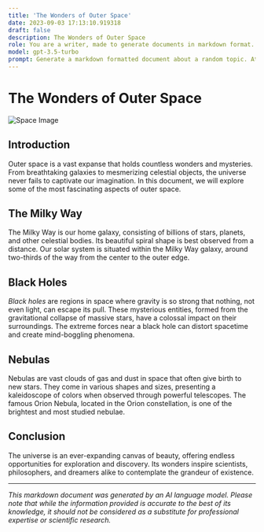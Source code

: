 ```yaml
---
title: 'The Wonders of Outer Space'
date: 2023-09-03 17:13:10.919318
draft: false
description: The Wonders of Outer Space
role: You are a writer, made to generate documents in markdown format. It is very important that all of the documents you generate are in valid markdown format.
model: gpt-3.5-turbo
prompt: Generate a markdown formatted document about a random topic. At the bottom, include a disclaimer explaining that the document was generated by you. The first line of the document should be the title. Make sure that the entire document is in proper markdown format, using a mix of various tags to make the document visually appealing.
---
```


# The Wonders of Outer Space

![Space Image](https://www.example.com/space-image.jpg)

## Introduction

Outer space is a vast expanse that holds countless wonders and mysteries. From breathtaking galaxies to mesmerizing celestial objects, the universe never fails to captivate our imagination. In this document, we will explore some of the most fascinating aspects of outer space.

## The Milky Way

The Milky Way is our home galaxy, consisting of billions of stars, planets, and other celestial bodies. Its beautiful spiral shape is best observed from a distance. Our solar system is situated within the Milky Way galaxy, around two-thirds of the way from the center to the outer edge.

## Black Holes

*Black holes* are regions in space where gravity is so strong that nothing, not even light, can escape its pull. These mysterious entities, formed from the gravitational collapse of massive stars, have a colossal impact on their surroundings. The extreme forces near a black hole can distort spacetime and create mind-boggling phenomena.

## Nebulas

Nebulas are vast clouds of gas and dust in space that often give birth to new stars. They come in various shapes and sizes, presenting a kaleidoscope of colors when observed through powerful telescopes. The famous Orion Nebula, located in the Orion constellation, is one of the brightest and most studied nebulae.

## Conclusion

The universe is an ever-expanding canvas of beauty, offering endless opportunities for exploration and discovery. Its wonders inspire scientists, philosophers, and dreamers alike to contemplate the grandeur of existence.

---

*This markdown document was generated by an AI language model. Please note that while the information provided is accurate to the best of its knowledge, it should not be considered as a substitute for professional expertise or scientific research.*
